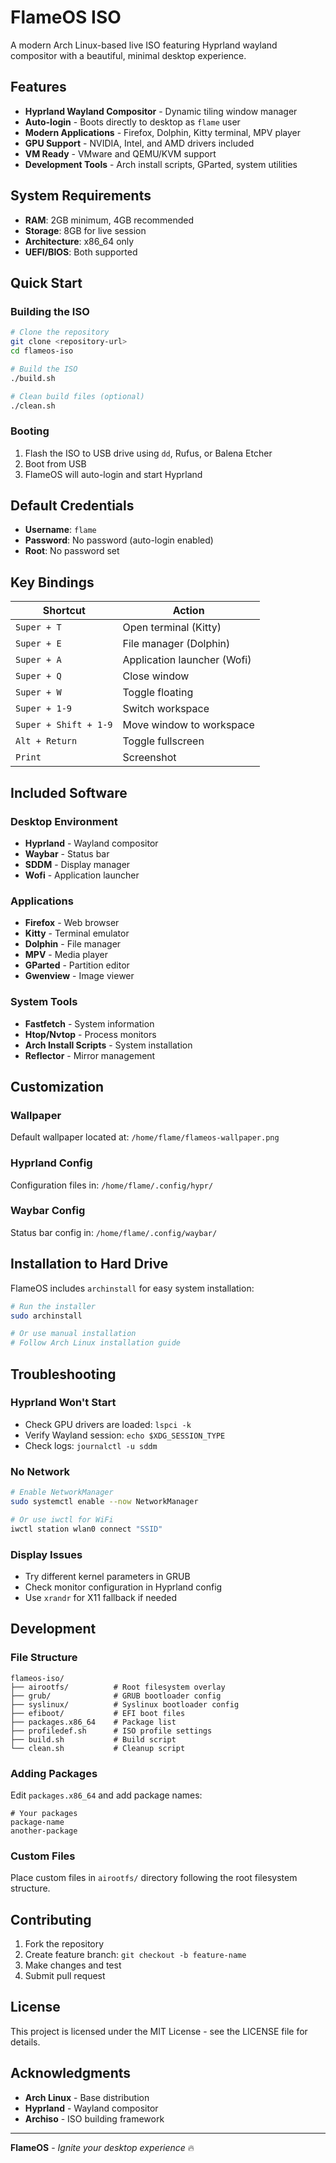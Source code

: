 # FlameOS ISO

A modern Arch Linux-based live ISO featuring Hyprland wayland compositor with a beautiful, minimal desktop experience.

## Features

- **Hyprland Wayland Compositor** - Dynamic tiling window manager
- **Auto-login** - Boots directly to desktop as `flame` user
- **Modern Applications** - Firefox, Dolphin, Kitty terminal, MPV player
- **GPU Support** - NVIDIA, Intel, and AMD drivers included
- **VM Ready** - VMware and QEMU/KVM support
- **Development Tools** - Arch install scripts, GParted, system utilities

## System Requirements

- **RAM**: 2GB minimum, 4GB recommended
- **Storage**: 8GB for live session
- **Architecture**: x86_64 only
- **UEFI/BIOS**: Both supported

## Quick Start

### Building the ISO

```bash
# Clone the repository
git clone <repository-url>
cd flameos-iso

# Build the ISO
./build.sh

# Clean build files (optional)
./clean.sh
```

### Booting

1. Flash the ISO to USB drive using `dd`, Rufus, or Balena Etcher
2. Boot from USB
3. FlameOS will auto-login and start Hyprland

## Default Credentials

- **Username**: `flame`
- **Password**: No password (auto-login enabled)
- **Root**: No password set

## Key Bindings

| Shortcut              | Action                      |
| --------------------- | --------------------------- |
| `Super + T`           | Open terminal (Kitty)       |
| `Super + E`           | File manager (Dolphin)      |
| `Super + A`           | Application launcher (Wofi) |
| `Super + Q`           | Close window                |
| `Super + W`           | Toggle floating             |
| `Super + 1-9`         | Switch workspace            |
| `Super + Shift + 1-9` | Move window to workspace    |
| `Alt + Return`        | Toggle fullscreen           |
| `Print`               | Screenshot                  |

## Included Software

### Desktop Environment

- **Hyprland** - Wayland compositor
- **Waybar** - Status bar
- **SDDM** - Display manager
- **Wofi** - Application launcher

### Applications

- **Firefox** - Web browser
- **Kitty** - Terminal emulator
- **Dolphin** - File manager
- **MPV** - Media player
- **GParted** - Partition editor
- **Gwenview** - Image viewer

### System Tools

- **Fastfetch** - System information
- **Htop/Nvtop** - Process monitors
- **Arch Install Scripts** - System installation
- **Reflector** - Mirror management

## Customization

### Wallpaper

Default wallpaper located at: `/home/flame/flameos-wallpaper.png`

### Hyprland Config

Configuration files in: `/home/flame/.config/hypr/`

### Waybar Config

Status bar config in: `/home/flame/.config/waybar/`

## Installation to Hard Drive

FlameOS includes `archinstall` for easy system installation:

```bash
# Run the installer
sudo archinstall

# Or use manual installation
# Follow Arch Linux installation guide
```

## Troubleshooting

### Hyprland Won't Start

- Check GPU drivers are loaded: `lspci -k`
- Verify Wayland session: `echo $XDG_SESSION_TYPE`
- Check logs: `journalctl -u sddm`

### No Network

```bash
# Enable NetworkManager
sudo systemctl enable --now NetworkManager

# Or use iwctl for WiFi
iwctl station wlan0 connect "SSID"
```

### Display Issues

- Try different kernel parameters in GRUB
- Check monitor configuration in Hyprland config
- Use `xrandr` for X11 fallback if needed

## Development

### File Structure

```
flameos-iso/
├── airootfs/          # Root filesystem overlay
├── grub/              # GRUB bootloader config
├── syslinux/          # Syslinux bootloader config
├── efiboot/           # EFI boot files
├── packages.x86_64    # Package list
├── profiledef.sh      # ISO profile settings
├── build.sh           # Build script
└── clean.sh           # Cleanup script
```

### Adding Packages

Edit `packages.x86_64` and add package names:

```
# Your packages
package-name
another-package
```

### Custom Files

Place custom files in `airootfs/` directory following the root filesystem structure.

## Contributing

1. Fork the repository
2. Create feature branch: `git checkout -b feature-name`
3. Make changes and test
4. Submit pull request

## License

This project is licensed under the MIT License - see the LICENSE file for details.

## Acknowledgments

- **Arch Linux** - Base distribution
- **Hyprland** - Wayland compositor
- **Archiso** - ISO building framework

---

**FlameOS** - _Ignite your desktop experience_ 🔥
